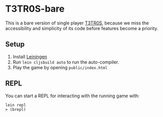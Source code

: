 # T3TR0S-bare

This is a bare version of single player
[T3TR0S](http://github.com/imalooney/t3tr0s), because we miss the accessibility
and simplicity of its code before features become a priority.

## Setup

1. Install [Leiningen](http://leiningen.org)
1. Run `lein cljsbuild auto` to run the auto-compiler.
1. Play the game by opening `public/index.html`

## REPL

You can start a REPL for interacting with the running game with:

```
lein repl
> (brepl)
```
